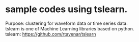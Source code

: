 # sample codes using tslearn.
Purpose: clustering for waveform data or time series data.<br>
tslearn is one of Machine Learning libraries based on python.<br>
tslearn: https://github.com/rtavenar/tslearn
